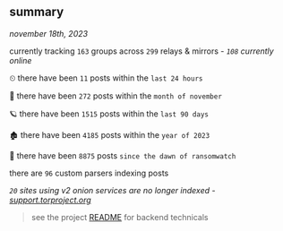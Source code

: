 
## summary
_november 18th, 2023_

currently tracking `163` groups across `299` relays & mirrors - _`108` currently online_

⏲ there have been `11` posts within the `last 24 hours`

🦈 there have been `272` posts within the `month of november`

🪐 there have been `1515` posts within the `last 90 days`

🏚 there have been `4185` posts within the `year of 2023`

🦕 there have been `8875` posts `since the dawn of ransomwatch`

there are `96` custom parsers indexing posts

_`20` sites using v2 onion services are no longer indexed - [support.torproject.org](https://support.torproject.org/onionservices/v2-deprecation/)_

> see the project [README](https://github.com/joshhighet/ransomwatch#ransomwatch--) for backend technicals
